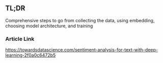## TL;DR
Comprehensive steps to go from collecting the data, using embedding, choosing model architecture, and training
### Article Link
https://towardsdatascience.com/sentiment-analysis-for-text-with-deep-learning-2f0a0c6472b5

